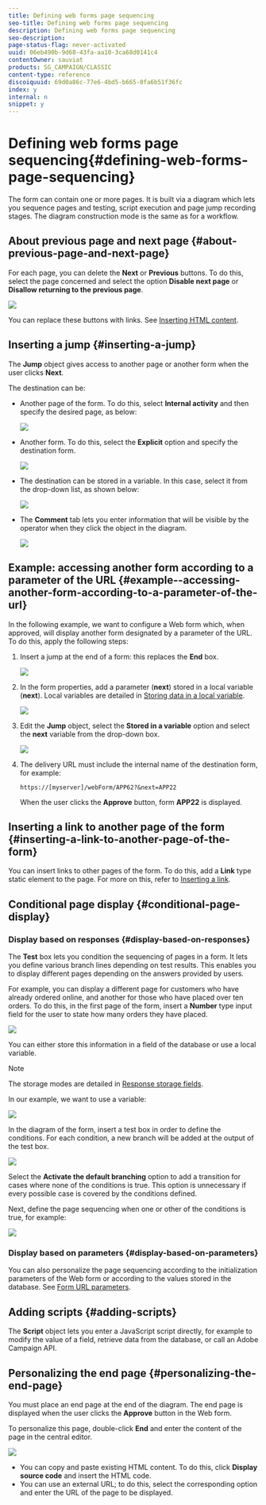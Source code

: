 ```yaml
---
title: Defining web forms page sequencing
seo-title: Defining web forms page sequencing
description: Defining web forms page sequencing
seo-description: 
page-status-flag: never-activated
uuid: 06eb490b-9d68-43fa-aa10-3ca68d0141c4
contentOwner: sauviat
products: SG_CAMPAIGN/CLASSIC
content-type: reference
discoiquuid: 69d0a86c-77e6-4bd5-b665-0fa6b51f36fc
index: y
internal: n
snippet: y
---
```


# Defining web forms page sequencing{#defining-web-forms-page-sequencing}

The form can contain one or more pages. It is built via a diagram which lets you sequence pages and testing, script execution and page jump recording stages. The diagram construction mode is the same as for a workflow.

## About previous page and next page {#about-previous-page-and-next-page}

For each page, you can delete the **Next** or **Previous** buttons. To do this, select the page concerned and select the option **Disable next page** or **Disallow returning to the previous page**.

![](assets/s_ncs_admin_survey_no_next_page.png)

You can replace these buttons with links. See [Inserting HTML content](../../web/using/defining-web-forms-page-sequencing.md#inserting-html-content).

## Inserting a jump {#inserting-a-jump}

The **Jump** object gives access to another page or another form when the user clicks **Next**.

The destination can be:

* Another page of the form. To do this, select **Internal activity** and then specify the desired page, as below:

  ![](assets/s_ncs_admin_jump_param1.png)

* Another form. To do this, select the **Explicit** option and specify the destination form. 

  ![](assets/s_ncs_admin_jump_param2.png)

* The destination can be stored in a variable. In this case, select it from the drop-down list, as shown below:

  ![](assets/s_ncs_admin_jump_param3.png)

* The **Comment** tab lets you enter information that will be visible by the operator when they click the object in the diagram. 

  ![](assets/s_ncs_admin_survey_jump_comment.png)

## Example: accessing another form according to a parameter of the URL {#example--accessing-another-form-according-to-a-parameter-of-the-url}

In the following example, we want to configure a Web form which, when approved, will display another form designated by a parameter of the URL. To do this, apply the following steps:

1. Insert a jump at the end of a form: this replaces the **End** box.

   ![](assets/s_ncs_admin_survey_jump_sample1.png)

1. In the form properties, add a parameter (**next**) stored in a local variable (**next**). Local variables are detailed in [Storing data in a local variable](../../web/using/defining-web-forms-page-sequencing.md#storing-data-in-a-local-variable).

   ![](assets/s_ncs_admin_survey_jump_sample2.png)

1. Edit the **Jump** object, select the **Stored in a variable** option and select the **next** variable from the drop-down box.

   ![](assets/s_ncs_admin_survey_jump_sample3.png)

1. The delivery URL must include the internal name of the destination form, for example:

   ```
   https://[myserver]/webForm/APP62?&next=APP22
   ```

   When the user clicks the **Approve** button, form **APP22** is displayed.

## Inserting a link to another page of the form {#inserting-a-link-to-another-page-of-the-form}

You can insert links to other pages of the form. To do this, add a **Link** type static element to the page. For more on this, refer to [Inserting a link](../../web/using/defining-web-forms-page-sequencing.md#inserting-a-link).

## Conditional page display {#conditional-page-display}

### Display based on responses {#display-based-on-responses}

The **Test** box lets you condition the sequencing of pages in a form. It lets you define various branch lines depending on test results. This enables you to display different pages depending on the answers provided by users.

For example, you can display a different page for customers who have already ordered online, and another for those who have placed over ten orders. To do this, in the first page of the form, insert a **Number** type input field for the user to state how many orders they have placed. 

![](assets/s_ncs_admin_survey_test_ex0.png)

You can either store this information in a field of the database or use a local variable.

>[!NOTE]
>
>The storage modes are detailed in [Response storage fields](../../web/using/defining-web-forms-page-sequencing.md#response-storage-fields).

In our example, we want to use a variable:

![](assets/s_ncs_admin_survey_test_ex1.png)

In the diagram of the form, insert a test box in order to define the conditions. For each condition, a new branch will be added at the output of the test box. 

![](assets/s_ncs_admin_survey_test_ex2.png)

Select the **Activate the default branching** option to add a transition for cases where none of the conditions is true. This option is unnecessary if every possible case is covered by the conditions defined.

Next, define the page sequencing when one or other of the conditions is true, for example:

![](assets/s_ncs_admin_survey_test_ex3.png)

### Display based on parameters {#display-based-on-parameters}

You can also personalize the page sequencing according to the initialization parameters of the Web form or according to the values stored in the database. See [Form URL parameters](../../web/using/defining-web-forms-page-sequencing.md#form-url-parameters).

## Adding scripts {#adding-scripts}

The **Script** object lets you enter a JavaScript script directly, for example to modify the value of a field, retrieve data from the database, or call an Adobe Campaign API.

## Personalizing the end page {#personalizing-the-end-page}

You must place an end page at the end of the diagram. The end page is displayed when the user clicks the **Approve** button in the Web form.

To personalize this page, double-click **End** and enter the content of the page in the central editor. 

![](assets/s_ncs_admin_survey_end_page_edit.png)

* You can copy and paste existing HTML content. To do this, click **Display source code** and insert the HTML code.
* You can use an external URL; to do this, select the corresponding option and enter the URL of the page to be displayed.

